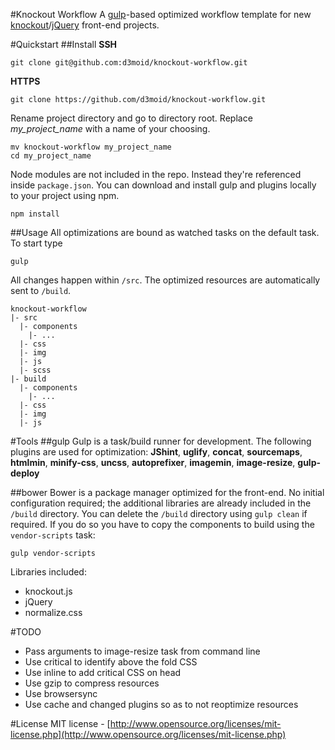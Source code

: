 #Knockout Workflow
A [gulp](https://github.com/gulpjs/gulp)-based optimized workflow template for new [knockout](https://github.com/knockout/knockout)/[jQuery](https://github.com/jquery/jquery) front-end projects. 

#Quickstart
##Install
**SSH**
```
git clone git@github.com:d3moid/knockout-workflow.git

```
**HTTPS**
```
git clone https://github.com/d3moid/knockout-workflow.git

```
Rename project directory and go to directory root. Replace _my_project_name_ with a name of your choosing.
```
mv knockout-workflow my_project_name
cd my_project_name
```
Node modules are not included in the repo. Instead they're referenced inside `package.json`. You can download and install gulp and plugins locally to your project using npm.
```
npm install
```
##Usage
All optimizations are bound as watched tasks on the default task. To start type
```
gulp
```

All changes happen within `/src`. The optimized resources are automatically sent to `/build`. 
```
knockout-workflow
|- src
  |- components
    |- ...
  |- css
  |- img
  |- js
  |- scss
|- build
  |- components
    |- ...
  |- css
  |- img
  |- js
```
#Tools
##gulp
Gulp is a task/build runner for development. The following plugins are used for optimization:
**JShint**, **uglify**, **concat**, **sourcemaps**, **htmlmin**, **minify-css**, **uncss**, **autoprefixer**, **imagemin**, **image-resize**, **gulp-deploy**

##bower
Bower is a package manager optimized for the front-end. No initial configuration required; the additional libraries are already included in the `/build` directory. You can delete the `/build` directory using `gulp clean` if required. If you do so you have to copy the components to build using the `vendor-scripts` task:
```
gulp vendor-scripts
```
Libraries included:
- knockout.js
- jQuery
- normalize.css

#TODO
- Pass arguments to image-resize task from command line
- Use critical to identify above the fold CSS
- Use inline to add critical CSS on head
- Use gzip to compress resources
- Use browsersync
- Use cache and changed plugins so as to not reoptimize resources

#License
MIT license - [http://www.opensource.org/licenses/mit-license.php](http://www.opensource.org/licenses/mit-license.php)
